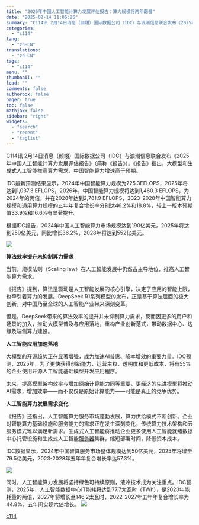 ```yaml
---
title: "2025年中国人工智能计算力发展评估报告：算力规模将两年翻番"
date: "2025-02-14 11:05:26"
summary: "C114讯 2月14日消息（颜翊）国际数据公司（IDC）与浪潮信息联合发布《2025年中国人工智..."
categories:
  - "c114"
lang:
  - "zh-CN"
translations:
  - "zh-CN"
tags:
  - "c114"
menu: ""
thumbnail: ""
lead: ""
comments: false
authorbox: false
pager: true
toc: false
mathjax: false
sidebar: "right"
widgets:
  - "search"
  - "recent"
  - "taglist"
---
```


C114讯 2月14日消息（颜翊）国际数据公司（IDC）与浪潮信息联合发布《2025年中国人工智能计算力发展评估报告》（简称《报告》）。《报告》指出，大模型和生成式人工智能推高算力需求，中国智能算力增速高于预期。

IDC最新预测结果显示，2024年中国智能算力规模为725.3EFLOPS，2025年将达到1,037.3 EFLOPS，2026年，中国智能算力规模将达到1,460.3 EFLOPS，为2024年的两倍，并在2028年达到2,781.9 EFLOPS，2023-2028年中国智能算力规模和通用算力规模的五年年复合增长率分别达46.2%和18.8%，较上一版本预期值33.9%和16.6%有显著提升。

根据IDC报告，2024年中国人工智能算力市场规模达到190亿美元，2025年将达到259亿美元，同比增长36.2%，2028年将达到552亿美元。

![](https://image.c114.com.cn/20252141049357360.png)

**算法效率提升未抑制算力需求**

当前，规模法则（Scaling law）在人工智能发展中仍然占主导地位，推高人工智能算力需求。

《报告》提到，算法是驱动是人工智能发展的核心引擎，决定了应用的智能上限，也牵引着算力的发展。DeepSeek R1系列模型的发布，正是基于算法层面的极大创新，对中国乃至全球的人工智能产业带来深刻变革。

但是，DeepSeek带来的算法效率的提升并未抑制算力需求，反而因更多的用户和场景的加入，推动大模型普及与应用落地，重构产业创新范式，带动数据中心、边缘及端侧算力建设。

**人工智能应用加速落地**

大模型的开源趋势正在显著增强，成为加速AI普惠、降本增效的重要力量。IDC预测，2025年，为了更快获得创新能力、运营主权、透明度和更低成本，将有55%的企业使用开源人工智能基础模型开发应用程序。

未来，提高模型架构效率与增加原始计算能力同等重要，更经济的先进模型将推动AI需求，增加效率——而不仅仅是原始计算能力——可能是真正的竞争优势。

**人工智能算力发展需求变化**

《报告》还指出，人工智能算力服务市场蓬勃发展，算力供给模式不断创新。企业对智能算力基础设施和服务能力的需求正在发生深刻变化，传统算力技术架构和云服务模式难以满足新需求。生成式人工智能将推动企业更多使用人工智能就绪数据中心托管设施和生成式人工智能[服务器](https://www.c114.com.cn/keyword/default.asp?key=%B7%FE%CE%F1%C6%F7)集群，缩短部署时间，降低资本成本。

IDC数据显示，2024年中国智算服务市场整体规模达到50亿美元，2025年将增至79.5亿美元，2023-2028年五年年复合增长率达57.3%。

![](https://image.c114.com.cn/2025214110199218.jpg)

同时，人工智能算力发展将坚持绿色可持续原则，液冷技术成为关注重点。IDC预测，2025年，人工智能数据中心IT能耗将达到77.7太瓦时（TWh），是2023年能耗量的两倍，2027年将增长至146.2太瓦时，2022-2027年五年年复合增长率为44.8%，五年间实现六倍增长。 [![](http://www.c114.com.cn/news/images/t21.gif)](http://www.c114.com.cn)

[c114](https://www.c114.com.cn/4app/3542/a1283278.html)
